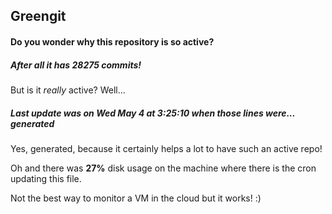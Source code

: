 ## Greengit

#### Do you wonder why this repository is so active?

##### After all it has 28275 commits!

But is it *really* active? Well...

##### Last update was on Wed May 4 at 3:25:10 when those lines were... generated

Yes, generated, because it certainly helps a lot to have such an active repo!

Oh and there was **27%** disk usage on the machine
where there is the cron updating this file.

Not the best way to monitor a VM in the cloud but it works! :)
